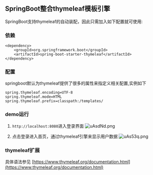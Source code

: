 ## SpringBoot整合thymeleaf模板引擎
SpringBoot支持thymeleaf的自动装配，因此只需加入如下配置就可使用:


### 依赖
```
<dependency>
	<groupId>org.springframework.boot</groupId>
	<artifactId>spring-boot-starter-thymeleaf</artifactId>
</dependency>
```

### 配置
springboot默认为thymeleaf提供了很多的属性来指定义相关配置,实例如下
```
spring.thymeleaf.encoding=UTF-8
spring.thymeleaf.mode=HTML
spring.thymeleaf.prefix=classpath:/templates/
```

### demo运行
1. `http://localhost:8080`进入登录界面
![uAsdNd.png](https://s2.ax1x.com/2019/09/24/uAsdNd.png)

2.  点击登录进入首页，通过thymeleaf引擎来显示用户数据
![uAs53q.png](https://s2.ax1x.com/2019/09/24/uAs53q.png)

### thymeleaf扩展
具体语法参见  [https://www.thymeleaf.org/documentation.html](https://www.thymeleaf.org/documentation.html)